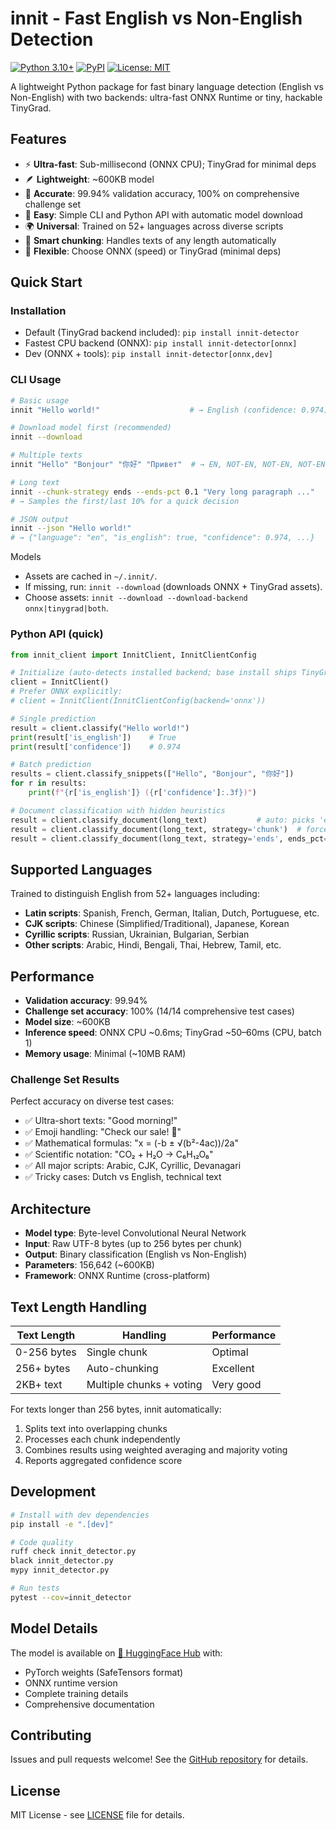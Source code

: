 # innit - Fast English vs Non-English Detection

[![Python 3.10+](https://img.shields.io/badge/python-3.10+-blue.svg)](https://www.python.org/downloads/)
[![PyPI](https://img.shields.io/pypi/v/innit-detector.svg)](https://pypi.org/project/innit-detector/)
[![License: MIT](https://img.shields.io/badge/License-MIT-yellow.svg)](https://opensource.org/licenses/MIT)

A lightweight Python package for fast binary language detection (English vs Non-English) with two backends: ultra-fast ONNX Runtime or tiny, hackable TinyGrad.

## Features

- ⚡ **Ultra-fast**: Sub-millisecond (ONNX CPU); TinyGrad for minimal deps
- 🪶 **Lightweight**: ~600KB model  
- 🎯 **Accurate**: 99.94% validation accuracy, 100% on comprehensive challenge set
- 🔧 **Easy**: Simple CLI and Python API with automatic model download
- 🌍 **Universal**: Trained on 52+ languages across diverse scripts
- 📝 **Smart chunking**: Handles texts of any length automatically
- 🚀 **Flexible**: Choose ONNX (speed) or TinyGrad (minimal deps)

## Quick Start

### Installation

- Default (TinyGrad backend included): `pip install innit-detector`
- Fastest CPU backend (ONNX): `pip install innit-detector[onnx]`
- Dev (ONNX + tools): `pip install innit-detector[onnx,dev]`

### CLI Usage

```bash
# Basic usage
innit "Hello world!"                    # → English (confidence: 0.974)

# Download model first (recommended)
innit --download

# Multiple texts
innit "Hello" "Bonjour" "你好" "Привет"  # → EN, NOT-EN, NOT-EN, NOT-EN

# Long text
innit --chunk-strategy ends --ends-pct 0.1 "Very long paragraph ..."
# → Samples the first/last 10% for a quick decision

# JSON output
innit --json "Hello world!"
# → {"language": "en", "is_english": true, "confidence": 0.974, ...}
```

Models
- Assets are cached in `~/.innit/`.
- If missing, run: `innit --download` (downloads ONNX + TinyGrad assets).
- Choose assets: `innit --download --download-backend onnx|tinygrad|both`.

### Python API (quick)

```python
from innit_client import InnitClient, InnitClientConfig

# Initialize (auto-detects installed backend; base install ships TinyGrad)
client = InnitClient()
# Prefer ONNX explicitly:
# client = InnitClient(InnitClientConfig(backend='onnx'))

# Single prediction
result = client.classify("Hello world!")
print(result['is_english'])    # True
print(result['confidence'])    # 0.974

# Batch prediction
results = client.classify_snippets(["Hello", "Bonjour", "你好"])
for r in results:
    print(f"{r['is_english']} ({r['confidence']:.3f})")

# Document classification with hidden heuristics
result = client.classify_document(long_text)           # auto: picks 'ends' for long docs
result = client.classify_document(long_text, strategy='chunk')  # force chunking
result = client.classify_document(long_text, strategy='ends', ends_pct=0.1)
```

## Supported Languages

Trained to distinguish English from 52+ languages including:

- **Latin scripts**: Spanish, French, German, Italian, Dutch, Portuguese, etc.
- **CJK scripts**: Chinese (Simplified/Traditional), Japanese, Korean  
- **Cyrillic scripts**: Russian, Ukrainian, Bulgarian, Serbian
- **Other scripts**: Arabic, Hindi, Bengali, Thai, Hebrew, Tamil, etc.

## Performance

- **Validation accuracy**: 99.94%
- **Challenge set accuracy**: 100% (14/14 comprehensive test cases)
- **Model size**: ~600KB
- **Inference speed**: ONNX CPU ~0.6ms; TinyGrad ~50–60ms (CPU, batch 1)
- **Memory usage**: Minimal (~10MB RAM)

### Challenge Set Results

Perfect accuracy on diverse test cases:
- ✅ Ultra-short texts: "Good morning!"
- ✅ Emoji handling: "Check our sale! 🎉"  
- ✅ Mathematical formulas: "x = (-b ± √(b²-4ac))/2a"
- ✅ Scientific notation: "CO₂ + H₂O → C₆H₁₂O₆"
- ✅ All major scripts: Arabic, CJK, Cyrillic, Devanagari
- ✅ Tricky cases: Dutch vs English, technical text

## Architecture

- **Model type**: Byte-level Convolutional Neural Network
- **Input**: Raw UTF-8 bytes (up to 256 bytes per chunk)
- **Output**: Binary classification (English vs Non-English)
- **Parameters**: 156,642 (~600KB)
- **Framework**: ONNX Runtime (cross-platform)

## Text Length Handling

| Text Length | Handling | Performance |
|-------------|----------|-------------|
| 0-256 bytes | Single chunk | Optimal |
| 256+ bytes | Auto-chunking | Excellent |
| 2KB+ text | Multiple chunks + voting | Very good |

For texts longer than 256 bytes, innit automatically:
1. Splits text into overlapping chunks
2. Processes each chunk independently  
3. Combines results using weighted averaging and majority voting
4. Reports aggregated confidence score

## Development

```bash
# Install with dev dependencies
pip install -e ".[dev]"

# Code quality
ruff check innit_detector.py
black innit_detector.py
mypy innit_detector.py

# Run tests
pytest --cov=innit_detector
```

## Model Details

The model is available on [🤗 HuggingFace Hub](https://huggingface.co/Mitchins/innit-language-detection) with:
- PyTorch weights (SafeTensors format)
- ONNX runtime version  
- Complete training details
- Comprehensive documentation

## Contributing

Issues and pull requests welcome! See the [GitHub repository](https://github.com/Mitchins/innit-language-detection) for details.

## License

MIT License - see [LICENSE](LICENSE) file for details.
